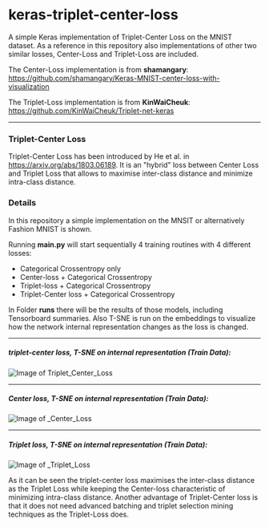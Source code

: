 # keras-triplet-center-loss
A simple Keras implementation of Triplet-Center Loss on the MNIST dataset. 
As a reference in this repository also implementations of other two similar losses, 
Center-Loss and Triplet-Loss are included. 

The Center-Loss implementation is from **shamangary**: https://github.com/shamangary/Keras-MNIST-center-loss-with-visualization
 
The Triplet-Loss implementation is from  **KinWaiCheuk**: https://github.com/KinWaiCheuk/Triplet-net-keras

------
### Triplet-Center Loss

Triplet-Center Loss has been introduced by He et al. in https://arxiv.org/abs/1803.06189. 
It is an "hybrid" loss between Center Loss and Triplet Loss that allows to maximise inter-class distance and 
minimize intra-class distance.


### Details 
In this repository a simple implementation on the MNSIT or alternatively Fashion MNIST is 
shown. 

Running **main.py** will start sequentially 4 training routines with 4 different losses:

* Categorical Crossentropy only 
* Center-loss + Categorical Crossentropy 
* Triplet-loss + Categorical Crossentropy 
* Triplet-Center loss + Categorical Crossentropy 

In Folder **runs** there will be the results of those models, including Tensorboard summaries. 
Also T-SNE is run on the embeddings to visualize how the network internal representation changes as the loss is changed.

----

##### triplet-center loss, T-SNE on internal representation (Train Data):

![Image of Triplet_Center_Loss](https://github.com/popcornell/keras-triplet-center-loss/blob/master/runs/triplet_center_loss/Samples%20from%20Train%20Data%2C%20triplet_center_loss.png)

---

##### Center loss, T-SNE on internal representation (Train Data):

![Image of _Center_Loss](https://github.com/popcornell/keras-triplet-center-loss/blob/master/runs/center_loss/Samples%20from%20Train%20Data%2C%20center_loss.png)

----

##### Triplet loss, T-SNE on internal representation (Train Data):

![Image of _Triplet_Loss](https://github.com/popcornell/keras-triplet-center-loss/blob/master/runs/triplet_loss/Samples%20from%20Train%20Data%2C%20triplet_loss.png)

As it can be seen the triplet-center loss maximises the inter-class distance as the Triplet Loss while keeping the Center-loss characteristic of minimizing intra-class distance. 
Another advantage of Triplet-Center loss is that it does not need advanced batching and triplet selection mining techniques as the Triplet-Loss does. 
